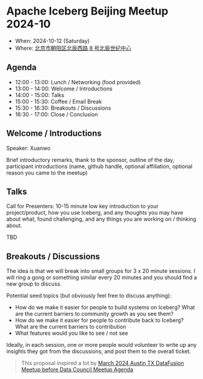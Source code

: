 # Apache Iceberg Beijing Meetup 2024-10

- When: 2024-10-12 (Saturday)
- Where: [北京市朝阳区北辰西路 8 号北辰世纪中心](https://maps.app.goo.gl/4Tr7JCJ5HdCoVGdeA)

## Agenda

- 12:00 - 13:00: Lunch / Networking (food provided)
- 13:00 - 14:00: Welcome / Introductions
- 14:00 - 15:00: Talks
- 15:00 - 15:30: Coffee / Email Break
- 15:30 - 16:30: Breakouts / Discussions
- 16:30 - 17:00: Close / Conclusion

## Welcome / Introductions

Speaker: Xuanwo

Brief introductory remarks, thank to the sponsor, outline of the day, participant introductions (name, github handle, optional affiliation,  optional reason you came to the meetup)

## Talks

Call for Presenters: 10-15 minute low key introduction to your project/product, how you use Iceberg, and any thoughts you may have about what, found challenging, and any things you are working on / thinking about.

TBD

## Breakouts / Discussions

The idea is that we will break into small groups for 3 x 20 minute sessions. I will ring a gong or something similar every 20 minutes and you should find a new group to discuss.

Potential seed topics (but obviously feel free to discuss anything):

- How do we make it easier for people to build systems on Iceberg? What are the current barriers to community growth as you see them?
- How do we make it easier for people to contribute back to Iceberg? What are the current barriers to contribution
- What features would you like to see / not see

Ideally, in each session, one or more people would volunteer to write up any insights they got from the discussions, and post them to the overall ticket.

> This proposal inspired a lot by [March 2024 Austin TX DataFusion Meetup before Data Council Meetup Agenda](https://docs.google.com/document/d/1wbD0NmChEMPy_CQSU7NHZjU4JmHXH7xYUGRJ6NPG1mc)